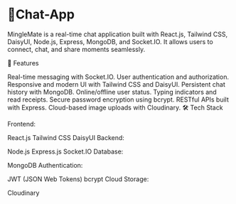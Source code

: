 # 🌟Chat-App

MingleMate is a real-time chat application built with React.js, Tailwind CSS, DaisyUI, Node.js, Express, MongoDB, and Socket.IO. It allows users to connect, chat, and share moments seamlessly.

🚀 Features

Real-time messaging with Socket.IO.
User authentication and authorization.
Responsive and modern UI with Tailwind CSS and DaisyUI.
Persistent chat history with MongoDB.
Online/offline user status.
Typing indicators and read receipts.
Secure password encryption using bcrypt.
RESTful APIs built with Express.
Cloud-based image uploads with Cloudinary.
🛠️ Tech Stack

Frontend:

React.js
Tailwind CSS
DaisyUI
Backend:

Node.js
Express.js
Socket.IO
Database:

MongoDB
Authentication:

JWT (JSON Web Tokens)
bcrypt
Cloud Storage:

Cloudinary
